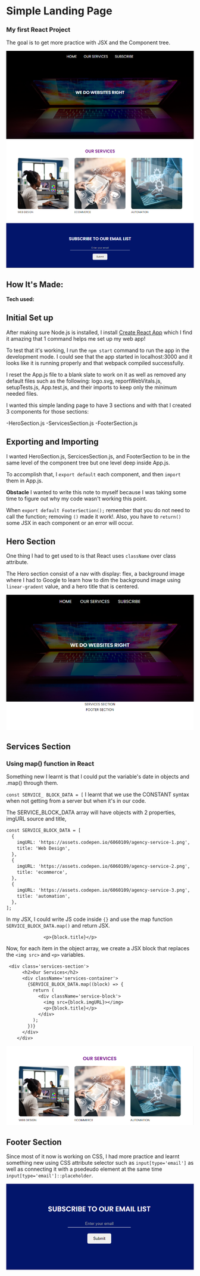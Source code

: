 # Simple Landing Page

### My first React Project

The goal is to get more practice with JSX and the Component tree.

![Agency landing Page](./src/imgs/landing-page-wholepage-screenshot.png)

## How It's Made:

**Tech used:**

## Initial Set up

After making sure Node.js is installed, I install [Create React App](https://create-react-app.dev/) which I find it amazing that 1 command helps me set up my web app!

To test that it's working, I run the `npm start` command to run the app in the development mode. I could see that the app started in localhost:3000 and it looks like it is running properly and that webpack compiled successfully.

I reset the App.js file to a blank slate to work on it as well as removed any default files such as the following: logo.svg, reportWebVitals.js, setupTests.js, App.test.js, and their imports to keep only the minimum needed files.

I wanted this simple landing page to have 3 sections and with that I created 3 components for those sections:

-HeroSection.js
-ServicesSection.js
-FooterSection.js

## Exporting and Importing

I wanted HeroSection.js, SercicesSection.js, and FooterSection to be in the same level of the component tree but one level deep inside App.js.

To accomplish that, I `export default` each component, and then `import` them in App.js.

**Obstacle** I wanted to write this note to myself because I was taking some time to figure out why my code wasn't working this point.

When `export default FooterSection();` remember that you do not need to call the function; removing `()` made it work!. Also, you have to `return()` some JSX in each component or an error will occur.

## Hero Section

One thing I had to get used to is that React uses `className` over class attribute.

The Hero section consist of a nav with display: flex, a background image where I had to Google to learn how to dim the background image using `linear-gradent` value, and a hero title that is centered.

![Hero section of landing page with navigation and hero title](./src/imgs/hero-section-screenshot.png)

## Services Section

### Using map() function in React

Something new I learnt is that I could put the variable's date in objects and .map() through them.

`const SERVICE_ BLOCK_DATA = [` I learnt that we use the CONSTANT syntax when not getting from a server but when it's in our code.

The SERVICE_BLOCK_DATA array will have objects with 2 properties, imgURL source and title,

```
const SERVICE_BLOCK_DATA = [
  {
    imgURL: 'https://assets.codepen.io/6060109/agency-service-1.png',
    title: 'Web Design',
  },
  {
    imgURL: 'https://assets.codepen.io/6060109/agency-service-2.png',
    title: 'ecommerce',
  },
  {
    imgURL: 'https://assets.codepen.io/6060109/agency-service-3.png',
    title: 'automation',
  },
];
```

In my JSX, I could write JS code inside `{}` and use the map function `SERVICE_BLOCK_DATA.map()` and return JSX.

```<img src={block.imgURL}></img>
              <p>{block.title}</p>
```

Now, for each item in the object array, we create a JSX block that replaces the `<img src>` and `<p>` variables.

```
 <div class='services-section'>
      <h2>Our Services</h2>
      <div className='services-container'>
        {SERVICE_BLOCK_DATA.map((block) => {
          return (
            <div className='service-block'>
              <img src={block.imgURL}></img>
              <p>{block.title}</p>
            </div>
          );
        })}
      </div>
    </div>
```

![services section of simple landing page with 3 blocks for web design, ecommerce, and automation](./src/imgs/services-section.png)

## Footer Section

Since most of it now is working on CSS, I had more practice and learnt something new using CSS attribute selector such as `input[type='email']` as well as connecting it with a psedeudo element at the same time `input[type='email']::placeholder`.

![footer section mailing list](./src/imgs/footer-section.png)
